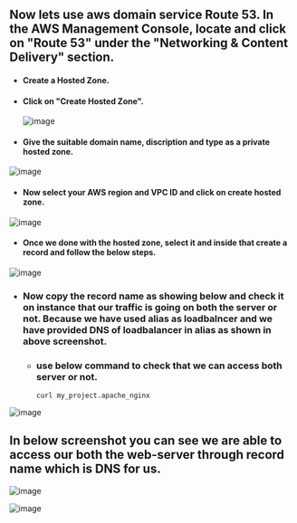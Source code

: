 ## Now lets use aws domain service Route 53. In the AWS Management Console, locate and click on "Route 53" under the "Networking & Content Delivery" section.  

* #### Create a Hosted Zone.

* #### Click on "Create Hosted Zone".

  ![image](https://github.com/Kunal-Pere/AWS_Automated-Cloud-Web-Server-Scaling-with-Load-Balancing-and-Domain-Routing/assets/157100045/9fc6d983-e03b-43e6-a274-aa6056668004)

  
*  #### Give the suitable domain name, discription and type as a private hosted zone.

![image](https://github.com/Kunal-Pere/AWS_Automated-Cloud-Web-Server-Scaling-with-Load-Balancing-and-Domain-Routing/assets/157100045/796c11de-824f-4709-b553-749fbc948de6)


*  #### Now select your AWS region and VPC ID and click on create hosted zone.


![image](https://github.com/Kunal-Pere/AWS_Automated-Cloud-Web-Server-Scaling-with-Load-Balancing-and-Domain-Routing/assets/157100045/c3fa85c3-2d4c-4d6b-82fe-c5323116cead)


*  #### Once we done with the hosted zone, select it and inside that create a record and follow the below steps.

![image](https://github.com/Kunal-Pere/AWS_Automated-Cloud-Web-Server-Scaling-with-Load-Balancing-and-Domain-Routing/assets/157100045/1c8eb010-fb0d-461f-b176-8848a98af27f)



* ### Now copy the record name as showing below and check it on instance that our traffic is going on both the server or not. Because we have used alias as loadbalncer and we have provided DNS of loadbalancer in alias as shown in above screenshot.

  * ### use below command to check that we can access both server or not.
 
        curl my_project.apache_nginx

![image](https://github.com/Kunal-Pere/AWS_Automated-Cloud-Web-Server-Scaling-with-Load-Balancing-and-Domain-Routing/assets/157100045/75b8064e-d5ea-4d02-ac79-649f56f370f7)


## In below screenshot you can see we are able to access our both the web-server through record name which is DNS for us.

![image](https://github.com/Kunal-Pere/AWS_Automated-Cloud-Web-Server-Scaling-with-Load-Balancing-and-Domain-Routing/assets/157100045/702f0531-83d3-4324-ba32-c402fb92fe93)


![image](https://github.com/Kunal-Pere/AWS_Automated-Cloud-Web-Server-Scaling-with-Load-Balancing-and-Domain-Routing/assets/157100045/82d1be54-7661-4f60-bc42-3f647590ec66)
